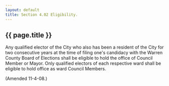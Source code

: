 ```yaml
---
layout: default 
title: Section 4.02 Eligibility.
---
```


{{ page.title }}
----------------

Any qualified elector of the City who also has been a resident of the
City for two consecutive years at the time of filing one's candidacy
with the Warren County Board of Elections shall be eligible to hold the
office of Council Member or Mayor. Only qualified electors of each
respective ward shall be eligible to hold office as ward Council
Members.

(Amended 11-4-08.)
